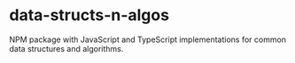 # data-structs-n-algos

NPM package with JavaScript and TypeScript implementations for common data structures and algorithms.
